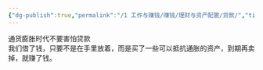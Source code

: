 ```yaml
---
{"dg-publish":true,"permalink":"/1 工作与赚钱/赚钱/理财与资产配置/贷款/","title":"贷款"}
---
```



通货膨胀时代不要害怕贷款  
我们借了钱，只要不是在手里放着，而是买了一些可以抵抗通胀的资产，到期再卖掉，就赚了钱。

